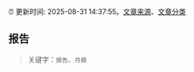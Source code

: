 :alarm_clock: 更新时间: 2025-08-31 14:37:55。[文章来源](/README.md)、[文章分类](/TAGS.md)

## 报告


> 关键字：`报告`、`月报`



